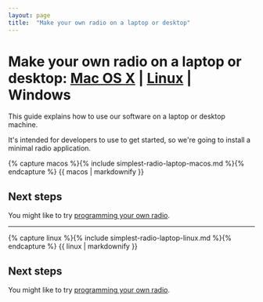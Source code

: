 ```yaml
---
layout: page
title:  "Make your own radio on a laptop or desktop"
---
```


Make your own radio on a laptop or desktop: [Mac OS X](#mac) | [Linux](#linux) | Windows
===

This guide explains how to use our software on a laptop or desktop machine.

It's intended for developers to use to get started, so we're going to 
install a minimal radio application.


<a name="mac"></a>

{% capture macos %}{% include simplest-radio-laptop-macos.md %}{% endcapture %}
  {{ macos | markdownify }}


Next steps
--

You might like to try [programming your own radio](/help/tutorials/index.html#coding).


----

<a name="linux"></a>

{% capture linux %}{% include simplest-radio-laptop-linux.md %}{% endcapture %}
  {{ linux | markdownify }}


Next steps
--

You might like to try [programming your own radio](/help/tutorials/index.html#coding).

